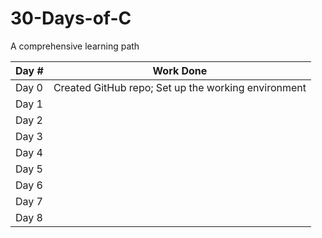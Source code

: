 # 30-Days-of-C
A comprehensive learning path

| Day # | Work Done |
|-------|-----------|
| Day 0 | Created GitHub repo; Set up the working environment|
| Day 1 | |
| Day 2 | |
| Day 3 | |
| Day 4 | |
| Day 5 | |
| Day 6 | |
| Day 7| |
| Day 8 | |
